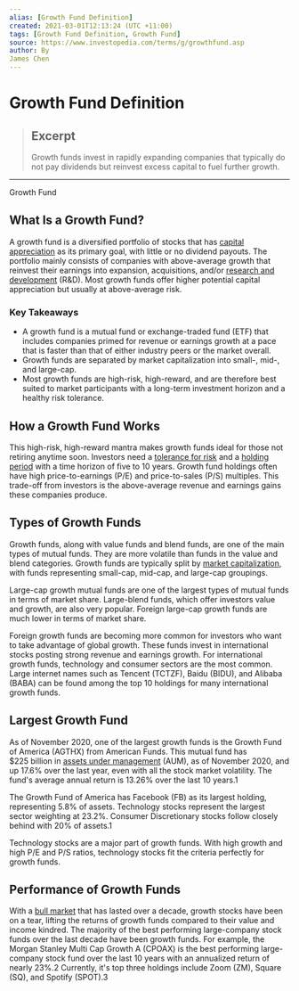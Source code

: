 ```yaml
---
alias: [Growth Fund Definition]
created: 2021-03-01T12:13:24 (UTC +11:00)
tags: [Growth Fund Definition, Growth Fund]
source: https://www.investopedia.com/terms/g/growthfund.asp
author: By
James Chen
---
```


# Growth Fund Definition

> ## Excerpt
> Growth funds invest in rapidly expanding companies that typically do not pay dividends but reinvest excess capital to fuel further growth.

---

Growth Fund
## What Is a Growth Fund?

A growth fund is a diversified portfolio of stocks that has [capital appreciation](https://www.investopedia.com/terms/c/capitalappreciation.asp) as its primary goal, with little or no dividend payouts. The portfolio mainly consists of companies with above-average growth that reinvest their earnings into expansion, acquisitions, and/or [research and development](https://www.investopedia.com/terms/r/randd.asp) (R&D). Most growth funds offer higher potential capital appreciation but usually at above-average risk.

### Key Takeaways

-   A growth fund is a mutual fund or exchange-traded fund (ETF) that includes companies primed for revenue or earnings growth at a pace that is faster than that of either industry peers or the market overall.
-   Growth funds are separated by market capitalization into small-, mid-, and large-cap.
-   Most growth funds are high-risk, high-reward, and are therefore best suited to market participants with a long-term investment horizon and a healthy risk tolerance.

## How a Growth Fund Works

This high-risk, high-reward mantra makes growth funds ideal for those not retiring anytime soon. Investors need a [tolerance for risk](https://www.investopedia.com/articles/pf/07/risk_tolerance.asp) and a [holding period](https://www.investopedia.com/terms/h/holdingperiod.asp) with a time horizon of five to 10 years. Growth fund holdings often have high price-to-earnings (P/E) and price-to-sales (P/S) multiples. This trade-off from investors is the above-average revenue and earnings gains these companies produce.

## Types of Growth Funds

Growth funds, along with value funds and blend funds, are one of the main types of mutual funds. They are more volatile than funds in the value and blend categories. Growth funds are typically split by [market capitalization](https://www.investopedia.com/terms/m/marketcapitalization.asp), with funds representing small-cap, mid-cap, and large-cap groupings.

Large-cap growth mutual funds are one of the largest types of mutual funds in terms of market share. Large-blend funds, which offer investors value and growth, are also very popular. Foreign large-cap growth funds are much lower in terms of market share.

Foreign growth funds are becoming more common for investors who want to take advantage of global growth. These funds invest in international stocks posting strong revenue and earnings growth. For international growth funds, technology and consumer sectors are the most common. Large internet names such as Tencent (TCTZF), Baidu (BIDU), and Alibaba (BABA) can be found among the top 10 holdings for many international growth funds.

## Largest Growth Fund

As of November 2020, one of the largest growth funds is the Growth Fund of America (AGTHX) from American Funds. This mutual fund has $225 billion in [assets under management](https://www.investopedia.com/terms/a/aum.asp) (AUM), as of November 2020, and up 17.6% over the last year, even with all the stock market volatility. The fund's average annual return is 13.26% over the last 10 years.1

The Growth Fund of America has Facebook (FB) as its largest holding, representing 5.8% of assets. Technology stocks represent the largest sector weighting at 23.2%. Consumer Discretionary stocks follow closely behind with 20% of assets.1

Technology stocks are a major part of growth funds. With high growth and high P/E and P/S ratios, technology stocks fit the criteria perfectly for growth funds.

## Performance of Growth Funds

With a [bull market](https://www.investopedia.com/terms/b/bullmarket.asp) that has lasted over a decade, growth stocks have been on a tear, lifting the returns of growth funds compared to their value and income kindred. The majority of the best performing large-company stock funds over the last decade have been growth funds. For example, the Morgan Stanley Multi Cap Growth A (CPOAX) is the best performing large-company stock fund over the last 10 years with an annualized return of nearly 23%.2 Currently, it's top three holdings include Zoom (ZM), Square (SQ), and Spotify (SPOT).3

